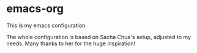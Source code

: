 # emacs-org
This is my emacs configuration

The whole configuration is based on Sacha Chua's setup, adjusted to my needs. Many thanks to her for the huge inspiration!
